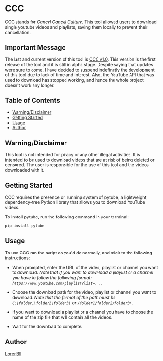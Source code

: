 # CCC
CCC stands for *Cancel Cancel Culture*. This tool allowed users to download single youtube videos and playlists, saving them locally to prevent their cancellation.

## Important Message
The last and current version of this tool is [CCC v1.0](https://github.com/LorenBll/CCC/releases/tag/v0.1.0-alpha). This version is the first release of the tool and it is still in alpha stage.
Despite saying that updates were sure to come, I have decided to suspend indefinetly the development of this tool due to lack of time and interest. Also, the YouTube API that was used to download has stopped working, and hence the whole project doesn't work any longer.



## Table of Contents

- [Warning/Disclaimer](#warningdisclaimer)
- [Getting Started](#getting-started)
- [Usage](#usage)
- [Author](#author)



## Warning/Disclaimer

This tool is not intended for piracy or any other illegal activities. It is intended to be used to download videos that are at risk of being deleted or censored. The user is responsible for the use of this tool and the videos downloaded with it.



## Getting Started

CCC requires the presence on running system of pytube, a lightweight, dependency-free Python library that allows you to download YouTube videos. 

To install pytube, run the following command in your terminal:
```bash
pip install pytube
```



## Usage

To use CCC run the script as you'd do normally, and stick to the following instructions:

- When prompted, enter the URL of the video, playlist or channel you want to download. 
    *Note that if you want to download a playlist or a channel you have to follow the following format: `https://www.youtube.com/playlist?list=...`*.

- Choose the download path for the video, playlist or channel you want to download.
    *Note that the format of the path must be `C:\folder1\folder2\folder3\` or `/folder1/folder2/folder3/`*. 

- If you want to download a playlist or a channel you have to choose the name of the zip file that will contain all the videos.

- Wait for the download to complete.



## Author

[LorenBll](https://github.com/LorenBll)
